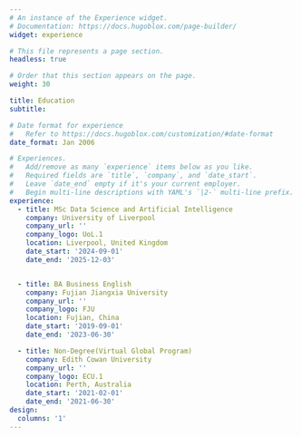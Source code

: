 ```yaml
---
# An instance of the Experience widget.
# Documentation: https://docs.hugoblox.com/page-builder/
widget: experience

# This file represents a page section.
headless: true

# Order that this section appears on the page.
weight: 30

title: Education
subtitle:

# Date format for experience
#   Refer to https://docs.hugoblox.com/customization/#date-format
date_format: Jan 2006

# Experiences.
#   Add/remove as many `experience` items below as you like.
#   Required fields are `title`, `company`, and `date_start`.
#   Leave `date_end` empty if it's your current employer.
#   Begin multi-line descriptions with YAML's `|2-` multi-line prefix.
experience:
  - title: MSc Data Science and Artificial Intelligence
    company: University of Liverpool
    company_url: ''
    company_logo: UoL.1
    location: Liverpool, United Kingdom
    date_start: '2024-09-01'
    date_end: '2025-12-03'


  - title: BA Business English
    company: Fujian Jiangxia University
    company_url: ''
    company_logo: FJU
    location: Fujian, China
    date_start: '2019-09-01'
    date_end: '2023-06-30'

  - title: Non-Degree(Virtual Global Program)
    company: Edith Cowan University
    company_url: ''
    company_logo: ECU.1
    location: Perth, Australia
    date_start: '2021-02-01'
    date_end: '2021-06-30'
design:
  columns: '1'
---
```

